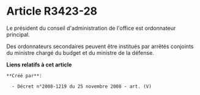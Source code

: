 # Article R3423-28

Le président du conseil d'administration de l'office est ordonnateur principal.

Des ordonnateurs secondaires peuvent être institués par arrêtés conjoints du ministre chargé du budget et du ministre de la
défense.

**Liens relatifs à cet article**

	**Créé par**:

	  - Décret n°2008-1219 du 25 novembre 2008 - art. (V)
